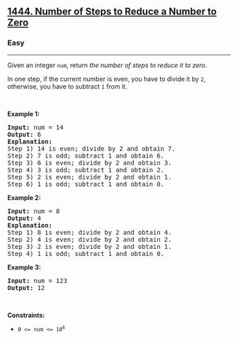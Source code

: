 <h2><a href="https://leetcode.com/problems/number-of-steps-to-reduce-a-number-to-zero/description/">1444. Number of Steps to Reduce a Number to Zero</a></h2><h3>Easy</h3><hr><p>Given an integer <code>num</code>, return <em>the number of steps to reduce it to zero</em>.</p>

<p>In one step, if the current number is even, you have to divide it by <code>2</code>, otherwise, you have to subtract <code>1</code> from it.</p>

<p>&nbsp;</p>
<p><strong class="example">Example 1:</strong></p>

<pre>
<strong>Input:</strong> num = 14
<strong>Output:</strong> 6
<strong>Explanation:</strong>&nbsp;
Step 1) 14 is even; divide by 2 and obtain 7.&nbsp;
Step 2) 7 is odd; subtract 1 and obtain 6.
Step 3) 6 is even; divide by 2 and obtain 3.&nbsp;
Step 4) 3 is odd; subtract 1 and obtain 2.&nbsp;
Step 5) 2 is even; divide by 2 and obtain 1.&nbsp;
Step 6) 1 is odd; subtract 1 and obtain 0.
</pre>

<p><strong class="example">Example 2:</strong></p>

<pre>
<strong>Input:</strong> num = 8
<strong>Output:</strong> 4
<strong>Explanation:</strong>&nbsp;
Step 1) 8 is even; divide by 2 and obtain 4.&nbsp;
Step 2) 4 is even; divide by 2 and obtain 2.&nbsp;
Step 3) 2 is even; divide by 2 and obtain 1.&nbsp;
Step 4) 1 is odd; subtract 1 and obtain 0.
</pre>

<p><strong class="example">Example 3:</strong></p>

<pre>
<strong>Input:</strong> num = 123
<strong>Output:</strong> 12
</pre>

<p>&nbsp;</p>
<p><strong>Constraints:</strong></p>

<ul>
	<li><code>0 &lt;= num &lt;= 10<sup>6</sup></code></li>
</ul>
